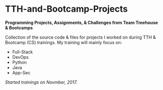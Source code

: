# TTH-and-Bootcamp-Projects
**Programming Projects, Assignments, &amp; Challenges from Team Treehouse &amp; Bootcamps**

Collection of the source code & files for projects I worked on during TTH & Bootcamp (CS) trainings.
My training will mainly focus on:
- Full-Stack
- DevOps
- Python
- Java
- App-Sec

*Started trainings on Novmber, 2017.* 
